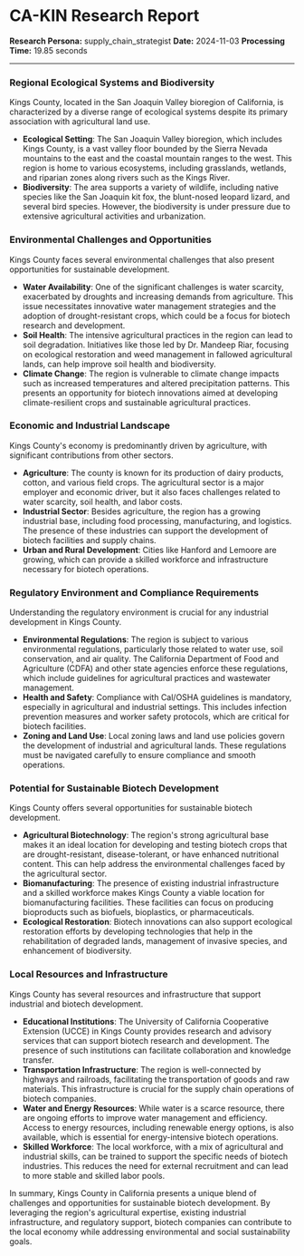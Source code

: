 # CA-KIN Research Report

**Research Persona:** supply_chain_strategist
**Date:** 2024-11-03
**Processing Time:** 19.85 seconds

---

### Regional Ecological Systems and Biodiversity

Kings County, located in the San Joaquin Valley bioregion of California, is characterized by a diverse range of ecological systems despite its primary association with agricultural land use.

- **Ecological Setting**: The San Joaquin Valley bioregion, which includes Kings County, is a vast valley floor bounded by the Sierra Nevada mountains to the east and the coastal mountain ranges to the west. This region is home to various ecosystems, including grasslands, wetlands, and riparian zones along rivers such as the Kings River.
- **Biodiversity**: The area supports a variety of wildlife, including native species like the San Joaquin kit fox, the blunt-nosed leopard lizard, and several bird species. However, the biodiversity is under pressure due to extensive agricultural activities and urbanization.

### Environmental Challenges and Opportunities

Kings County faces several environmental challenges that also present opportunities for sustainable development.

- **Water Availability**: One of the significant challenges is water scarcity, exacerbated by droughts and increasing demands from agriculture. This issue necessitates innovative water management strategies and the adoption of drought-resistant crops, which could be a focus for biotech research and development.
- **Soil Health**: The intensive agricultural practices in the region can lead to soil degradation. Initiatives like those led by Dr. Mandeep Riar, focusing on ecological restoration and weed management in fallowed agricultural lands, can help improve soil health and biodiversity.
- **Climate Change**: The region is vulnerable to climate change impacts such as increased temperatures and altered precipitation patterns. This presents an opportunity for biotech innovations aimed at developing climate-resilient crops and sustainable agricultural practices.

### Economic and Industrial Landscape

Kings County's economy is predominantly driven by agriculture, with significant contributions from other sectors.

- **Agriculture**: The county is known for its production of dairy products, cotton, and various field crops. The agricultural sector is a major employer and economic driver, but it also faces challenges related to water scarcity, soil health, and labor costs.
- **Industrial Sector**: Besides agriculture, the region has a growing industrial base, including food processing, manufacturing, and logistics. The presence of these industries can support the development of biotech facilities and supply chains.
- **Urban and Rural Development**: Cities like Hanford and Lemoore are growing, which can provide a skilled workforce and infrastructure necessary for biotech operations.

### Regulatory Environment and Compliance Requirements

Understanding the regulatory environment is crucial for any industrial development in Kings County.

- **Environmental Regulations**: The region is subject to various environmental regulations, particularly those related to water use, soil conservation, and air quality. The California Department of Food and Agriculture (CDFA) and other state agencies enforce these regulations, which include guidelines for agricultural practices and wastewater management.
- **Health and Safety**: Compliance with Cal/OSHA guidelines is mandatory, especially in agricultural and industrial settings. This includes infection prevention measures and worker safety protocols, which are critical for biotech facilities.
- **Zoning and Land Use**: Local zoning laws and land use policies govern the development of industrial and agricultural lands. These regulations must be navigated carefully to ensure compliance and smooth operations.

### Potential for Sustainable Biotech Development

Kings County offers several opportunities for sustainable biotech development.

- **Agricultural Biotechnology**: The region's strong agricultural base makes it an ideal location for developing and testing biotech crops that are drought-resistant, disease-tolerant, or have enhanced nutritional content. This can help address the environmental challenges faced by the agricultural sector.
- **Biomanufacturing**: The presence of existing industrial infrastructure and a skilled workforce makes Kings County a viable location for biomanufacturing facilities. These facilities can focus on producing bioproducts such as biofuels, bioplastics, or pharmaceuticals.
- **Ecological Restoration**: Biotech innovations can also support ecological restoration efforts by developing technologies that help in the rehabilitation of degraded lands, management of invasive species, and enhancement of biodiversity.

### Local Resources and Infrastructure

Kings County has several resources and infrastructure that support industrial and biotech development.

- **Educational Institutions**: The University of California Cooperative Extension (UCCE) in Kings County provides research and advisory services that can support biotech research and development. The presence of such institutions can facilitate collaboration and knowledge transfer.
- **Transportation Infrastructure**: The region is well-connected by highways and railroads, facilitating the transportation of goods and raw materials. This infrastructure is crucial for the supply chain operations of biotech companies.
- **Water and Energy Resources**: While water is a scarce resource, there are ongoing efforts to improve water management and efficiency. Access to energy resources, including renewable energy options, is also available, which is essential for energy-intensive biotech operations.
- **Skilled Workforce**: The local workforce, with a mix of agricultural and industrial skills, can be trained to support the specific needs of biotech industries. This reduces the need for external recruitment and can lead to more stable and skilled labor pools.

In summary, Kings County in California presents a unique blend of challenges and opportunities for sustainable biotech development. By leveraging the region's agricultural expertise, existing industrial infrastructure, and regulatory support, biotech companies can contribute to the local economy while addressing environmental and social sustainability goals.